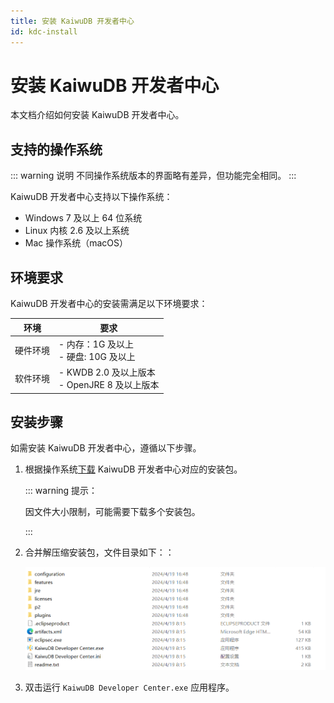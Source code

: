 ```yaml
---
title: 安装 KaiwuDB 开发者中心
id: kdc-install
---
```


# 安装 KaiwuDB 开发者中心

本文档介绍如何安装 KaiwuDB 开发者中心。

## 支持的操作系统

::: warning 说明
不同操作系统版本的界面略有差异，但功能完全相同。
:::

KaiwuDB 开发者中心支持以下操作系统：

- Windows 7 及以上 64 位系统
- Linux 内核 2.6 及以上系统
- Mac 操作系统（macOS）

## 环境要求

KaiwuDB 开发者中心的安装需满足以下环境要求：

| 环境 | 要求            |
| ----------------------------------- | ---------------------------------------------- |
| 硬件环境                            | - 内存：1G 及以上 <br> - 硬盘: 10G 及以上                |
| 软件环境                            | - KWDB 2.0 及以上版本 <br> - OpenJRE 8 及以上版本 |

## 安装步骤

如需安装 KaiwuDB 开发者中心，遵循以下步骤。

1. 根据操作系统[下载](https://gitee.com/kwdb/kwdb/releases) KaiwuDB 开发者中心对应的安装包。

   ::: warning 提示：

   因文件大小限制，可能需要下载多个安装包。

   :::

2. 合并解压缩安装包，文件目录如下：：

   ![安装包](../static/kdc/install-package.png)

3. 双击运行 `KaiwuDB Developer Center.exe` 应用程序。
